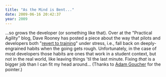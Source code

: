 ```yaml
---
title: "As the Mind is Bent..."
date: 2009-06-16 20:42:37
year: 2009
---
```

...so grows the developer (or something like that).  Over at the "Practical Agility" blog, Dave Rooney has posted a piece about the way that pilots and developers both "<a href="http://practicalagility.blogspot.com/2009/06/revert-to-training.html">revert to training</a>" under stress, i.e., fall back on deeply-engrained habits when the going gets rough.  Unfortunately, in the case of most developers those habits are ones that work in a student context, but not in the real world, like leaving things 'til the last minute.  Fixing <em>that</em> is a bigger job than I can fit my head around...  (Thanks to <a href="http://adam.goucher.ca/">Adam Goucher</a> for the pointer.)
